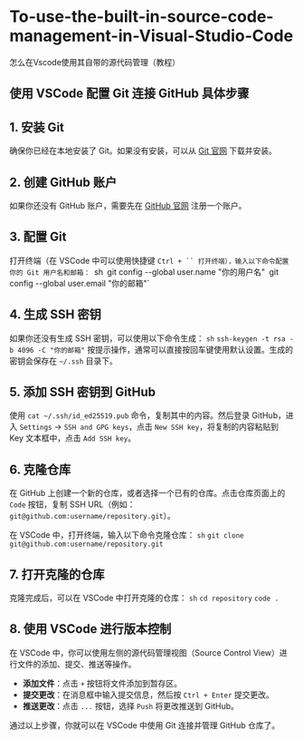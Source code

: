 # To-use-the-built-in-source-code-management-in-Visual-Studio-Code

怎么在Vscode使用其自带的源代码管理（教程）

## 使用 VSCode 配置 Git 连接 GitHub 具体步骤

## 1. 安装 Git

确保你已经在本地安装了 Git。如果没有安装，可以从 [Git 官网](https://git-scm.com/) 下载并安装。

## 2. 创建 GitHub 账户

如果你还没有 GitHub 账户，需要先在 [GitHub 官网](https://github.com/) 注册一个账户。

## 3. 配置 Git

打开终端（在 VSCode 中可以使用快捷键 `Ctrl + `` 打开终端），输入以下命令配置你的 Git 用户名和邮箱：
`sh`
`git config --global user.name "你的用户名"`
`git config --global user.email "你的邮箱"`

## 4. 生成 SSH 密钥

如果你还没有生成 SSH 密钥，可以使用以下命令生成：
`sh`
`ssh-keygen -t rsa -b 4096 -C "你的邮箱"`
按提示操作，通常可以直接按回车键使用默认设置。生成的密钥会保存在 `~/.ssh` 目录下。

## 5. 添加 SSH 密钥到 GitHub

使用 `cat ~/.ssh/id_ed25519.pub` 命令，复制其中的内容。然后登录 GitHub，进入 `Settings` -> `SSH and GPG keys`，点击 `New SSH key`，将复制的内容粘贴到 Key 文本框中，点击 `Add SSH key`。

## 6. 克隆仓库

在 GitHub 上创建一个新的仓库，或者选择一个已有的仓库。点击仓库页面上的 `Code` 按钮，复制 SSH URL（例如：`git@github.com:username/repository.git`）。

在 VSCode 中，打开终端，输入以下命令克隆仓库：
`sh`
`git clone git@github.com:username/repository.git`

## 7. 打开克隆的仓库

克隆完成后，可以在 VSCode 中打开克隆的仓库：
`sh`
`cd repository`
`code .`

## 8. 使用 VSCode 进行版本控制

在 VSCode 中，你可以使用左侧的源代码管理视图（Source Control View）进行文件的添加、提交、推送等操作。

- **添加文件**：点击 `+` 按钮将文件添加到暂存区。
- **提交更改**：在消息框中输入提交信息，然后按 `Ctrl + Enter` 提交更改。
- **推送更改**：点击 `...` 按钮，选择 `Push` 将更改推送到 GitHub。

通过以上步骤，你就可以在 VSCode 中使用 Git 连接并管理 GitHub 仓库了。
